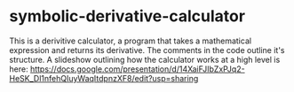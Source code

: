 # symbolic-derivative-calculator
This is a derivitive calculator, a program that takes a mathematical expression and returns its derivative. The comments in the code outline it's structure. A slideshow outlining how the calculator works at a high level is here: https://docs.google.com/presentation/d/14XaiFJIbZxPJq2-HeSK_Dl1nfehQIuyWaqItdpnzXF8/edit?usp=sharing
